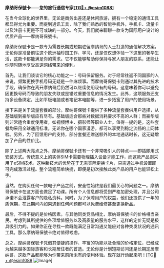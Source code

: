 **摩纳哥保號卡——您的旅行通信专家[[TG💪+ @esim1088](https://t.me/s/esim1088)]**

在当今全球化的世界里，无论是商务出差还是休闲旅游，拥有一个稳定的通讯工具都显得尤为重要。而提到通讯工具，除了我们熟悉的智能手机外，手机卡、流量卡以及注册卡更是不可或缺的一部分。今天，我们就来聊聊一款专为国际用户设计的优质产品——摩纳哥保號卡。

摩纳哥保號卡是一款专为需要长期或短期驻留摩纳哥的人士打造的通信解决方案。无论你是准备前往这个欧洲袖珍国工作、学习，还是仅仅想体验一下这里的奢华生活，这款卡都能满足你的需求。它不仅能够帮助你保持与家人朋友的联系，还能让你随时随地享受高速网络带来的便利。

首先，让我们谈谈它的核心功能之一：号码保留服务。对于经常往返不同国家的人来说，频繁更换手机号码无疑是一件麻烦事。而摩纳哥保號卡则通过其先进的技术手段，确保你在离开摩纳哥后仍然可以继续使用现有的号码。这意味着你可以避免因更换号码而导致的朋友失联或是错过重要信息的情况发生。此外，这项服务还支持多设备绑定，比如平板电脑或者笔记本电脑等，进一步拓宽了用户的使用场景。

接下来是关于流量套餐的部分。摩纳哥保號卡提供了多种流量套餐供用户选择，从基础版到豪华版应有尽有。基础版适合那些对数据消耗要求不高的人群；而豪华版则非常适合重度使用者，如视频博主、摄影师等职业人士。值得一提的是，这些套餐均采用全球通用标准，无论你在哪个国家漫游，都可以享受到稳定流畅的上网体验。另外，为了回馈用户的支持，部分套餐还赠送额外的本地通话时长，这无疑增加了产品的性价比。

除了上述两大亮点之外，摩纳哥保號卡还有一个非常吸引人的特点——即插即用式安装方式。传统意义上的实体SIM卡需要物理插入设备才能工作，而这款产品则采用了eSIM技术。这种新技术的优势在于无需实际更换卡片，只需通过手机设置即可完成激活过程。整个流程简单快捷，即便是初次接触此类产品的用户也能轻松上手。

当然，在购买任何一款电子产品之前，安全性始终是我们最关心的问题之一。摩纳哥保號卡在这方面也做足了功课。所有个人信息都将受到严格加密处理，并且公司承诺不会泄露客户的隐私资料。同时，为了保障用户的权益，他们还提供了一年的质保期，在此期间内如果遇到任何问题都可以免费维修甚至更换新品。

最后，不得不提的是价格因素。与其他同类竞品相比，摩纳哥保號卡的价格相当亲民。考虑到其所提供的各项增值服务以及高质量的服务水平，这样的定价无疑是极具吸引力的。如果你正在寻找一款既能满足日常沟通又能应对各种突发状况的通讯工具，那么摩纳哥保號卡绝对值得考虑。

总之，摩纳哥保號卡凭借其便捷的操作、丰富的功能以及合理的价格定位，已经成为越来越多国际旅客和长期居住者的首选。无论你是计划短期访问还是长期定居摩纳哥，这款产品都能够为你带来前所未有的便利体验。现在就行动起来吧！[[TG💪+ @esim1088](https://t.me/s/esim1088) ![Image](https://i.postimg.cc/4NQfJmqS/Snipaste-2025-05-13-00-14-12.png)]